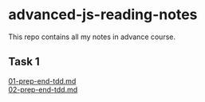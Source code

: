 # advanced-js-reading-notes
This repo contains all my notes in advance course.

## Task 1 

[01-prep-end-tdd.md](https://github.com/Oubaida996/advanced-js-reading-notes/blob/main/01-prep-end-tdd.md)  
[02-prep-end-tdd.md](https://github.com/Oubaida996/advanced-js-reading-notes/blob/main/02-prep-end-tdd.md)

